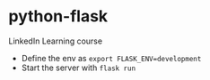 # python-flask
LinkedIn Learning course

- Define the env as `export FLASK_ENV=development`
- Start the server with `flask run`
